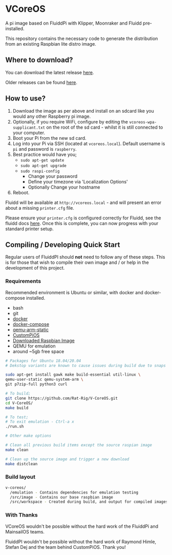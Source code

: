 # VCoreOS

A pi image based on FluiddPi with Klipper, Moonraker and Fluidd pre-installed.

This repository contains the necessary code to generate the distribution from an existing Raspbian lite distro image.

## Where to download?

You can download the latest release [here](https://github.com/Rat-Rig/V-CoreOS/releases/latest).

Older releases can be found [here](https://github.com/Rat-Rig/V-CoreOS/releases).

## How to use?

1. Download the image as per above and install on an sdcard like you would any other Raspberry pi image.
2. Optionally, if you require WiFi, configure by editing the `vcoreos-wpa-supplicant.txt` on the root of the sd card - whilst it is still connected to your computer.
3. Boot your Pi from the new sd card.
4. Log into your Pi via SSH (located at `vcoreos.local`). Default username is `pi` and password is `raspberry`.
5. Best practice would have you;
    - `sudo apt-get update`
    - `sudo apt-get upgrade`
    - `sudo raspi-config`
        - Change your password
        - Define your timezone via 'Localization Options'
        - Optionally Change your hostname
6. Reboot.

Fluidd will be available at `http://vcoreos.local` - and will present an error about a missing `printer.cfg` file.

Please ensure your `printer.cfg` is configured correctly for Fluidd, see the fluidd docs [here](https://docs.fluidd.xyz). Once this is complete, you can now progress with your standard printer setup.

## Compiling / Developing Quick Start

Regular users of FluiddPI should **not** need to follow any of these steps. This is
for those that wish to compile their own image and / or help in the development
of this project.

### Requirements

Recommended environment is Ubuntu or similar, with docker and docker-compose installed.

- bash
- git
- [docker](https://docs.docker.com/engine/install/ubuntu/)
- [docker-compose](https://docs.docker.com/compose/install/)
- [qemu-arm-static](http://packages.debian.org/sid/qemu-user-static)
- [CustomPiOS](https://github.com/guysoft/CustomPiOS)
- [Downloaded Raspbian Image](http://www.raspbian.org/)
- QEMU for emulation
- around ~5gb free space

```bash
# Packages for Ubuntu 18.04/20.04
# Dekstop variants are known to cause issues during build due to snaps takeing up loop mounts **

sudo apt-get install gawk make build-essential util-linux \
qemu-user-static qemu-system-arm \
git p7zip-full python3 curl
```

```bash
# To build;
git clone https://github.com/Rat-Rig/V-CoreOS.git
cd V-CoreOS/
make build
```

```bash
# To test;
# To exit emulation - Ctrl-a x
./run.sh
```

```bash
# Other make options

# Clean all previous build items except the source raspian image
make clean

# Clean up the source image and trigger a new download
make distclean
```

### Build layout

```bash
v-coreos/
  /emulation - Contains dependencies for emulation testing
  /src/image - Contains our base raspbian image
  /src/workspace - Created during build, and output for compiled images
```

### With Thanks

VCoreOS wouldn't be possible without the hard work of the FluiddPi and MainsailOS teams.

FluiddPI wouldn't be possible without the hard work of Raymond Himle, Stefan Dej
and the team behind CustomPiOS. Thank you!
